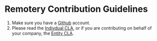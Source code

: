 Remotery Contribution Guidelines
================================

1. Make sure you have a [Github][Github] account.
2. Please read the [Indivdual CLA][Individual-CLA], or if you are contributing on behalf of your company, the [Entity CLA][Entity-CLA].

[Github]: https://github.com/join
[Individual-CLA]: https://github.com/Celtoys/Remotery/blob/master/INDIVIDUAL_CLA.md
[Entity-CLA]: https://github.com/Celtoys/Remotery/blob/master/ENTITY_CLA.md